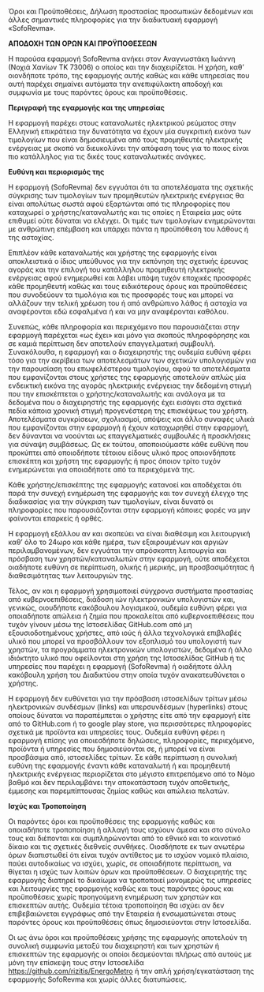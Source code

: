 
Όροι και Προϋποθέσεις, Δήλωση προστασίας προσωπικών δεδομένων και άλλες σημαντικές πληροφορίες για την διαδικτυακή εφαρμογή «SofoRevma».

**ΑΠΟΔΟΧΗ ΤΩΝ ΟΡΩΝ ΚΑΙ ΠΡΟΫΠΟΘΕΣΕΩΝ**

Η παρούσα εφαρμογή  SofoRevma ανήκει στον Αναγνωστάκη Ιωάννη (Νοχιά Χανίων ΤΚ 73006) ο οποίος και την διαχειρίζεται. Η χρήση, καθ’ οιονδήποτε τρόπο, της εφαρμογής αυτής καθώς και κάθε υπηρεσίας που αυτή παρέχει σημαίνει αυτόματα την ανεπιφύλακτη αποδοχή και συμφωνία με τους παρόντες όρους και προϋποθέσεις.


**Περιγραφή της εγαρμογής και της υπηρεσίας**

Η εφαρμογή παρέχει στους καταναλωτές ηλεκτρικού ρεύματος στην Ελληνική επικράτεια την δυνατότητα να έχουν μία συγκριτική εικόνα των τιμολογίων που είναι δημοσιευμένα από τους προμηθευτές ηλεκτρικής ενέργειας με σκοπό να διευκολύνει την απόφαση τους για το ποιος είναι πιο κατάλληλος για τις δικές τους καταναλωτικές ανάγκες.


**Ευθύνη και περιορισμός της**

Η εφαρμογή (SofoRevma) δεν εγγυάται ότι τα αποτελέσματα της σχετικής σύγκρισης των τιμολογίων των προμηθευτών ηλεκτρικής ενέργειας θα είναι απολύτως σωστά αφού εξαρτώνται από τις πληροφορίες που καταχωρεί ο χρήστης/καταναλωτής και τις οποίες η Εταιρεία μας ούτε επιθυμεί ούτε δύναται να ελέγχει. Οι τιμές των τιμολογίων ενημερώνονται με ανθρώπινη επέμβαση και υπάρχει πάντα η προϋπόθεση του λάθους ή της αστοχίας.

Επιπλέον κάθε καταναλωτής και χρήστης της εφαρμογής είναι αποκλειστικά ο ίδιος υπεύθυνος για την εκπόνηση της σχετικής έρευνας αγοράς και την επιλογή του κατάλληλου προμηθευτή ηλεκτρικής ενέργειας αφού ενημερωθεί και λάβει υπόψη τυχόν εποχικές προσφορές κάθε προμηθευτή καθώς και τους ειδικότερους όρους και προϋποθέσεις που συνοδεύουν τα τιμολόγια και τις προσφορές τους και μπορεί να αλλάζουν την τελική χρέωση του ή από ανθρώπινο λάθος ή αστοχία να αναφέρονται εδώ εσφαλμένα ή και να μην αναφέρονται καθόλου.

Συνεπώς, κάθε πληροφορία και περιεχόμενο που παρουσιάζεται στην εφαρμογή παρέχεται «ως έχει» και μόνο για σκοπούς πληροφόρησης και σε καμιά περίπτωση δεν αποτελούν επαγγελματική συμβουλή. Συνακόλουθα, η εφαρμογή και ο διαχειρηστής της ουδεμία ευθύνη φέρει τόσο για την ακρίβεια των αποτελεσμάτων των σχετικών υπολογισμών για την παρουσίαση του επωφελέστερου τιμολογίου, αφού τα αποτελέσματα που εμφανίζονται στους χρήστες της εφαρμογής αποτελούν απλώς μία ενδεικτική εικόνα της αγοράς ηλεκτρικής ενέργειας την δεδομένη στιγμή που την επισκέπτεται ο χρήστης/καταναλωτής και ανάλογα με τα δεδομένα που ο διαχειρηστής της εφαρμογής έχει εισάγει στα σχετικά πεδία κάποια χρονική στιγμή προγενέστερη της επισκέψεως του χρήστη. Αποτελέσματα συγκρίσεων, σχολιασμοί, απόψεις και άλλο συναφές υλικά που εμφανίζονται στην εφαρμογή ή έχουν καταχωρηθεί στην εφαρμογή, δεν δύνανται να νοούνται ως επαγγελματικές συμβουλές ή προσκλήσεις για σύναψη συμβάσεως. Ως εκ τούτου, αποποιούμαστε κάθε ευθύνη που προκύπτει από οποιοδήποτε τέτοιου είδους υλικό προς οποιονδήποτε επισκέπτη και χρήστη της εφαρμογής ή προς όποιον τρίτο τυχόν ενημερώνεται για οποιαδήποτε από τα περιεχόμενά της.

Κάθε χρήστης/επισκέπτης της εφαρμογής κατανοεί και αποδέχεται ότι παρά την συνεχή ενημέρωση της εφαρμογής και τον συνεχή έλεγχο της διαδικασίας για την σύγκριση των τιμολογίων, είναι δυνατό οι πληροφορίες που παρουσιάζονται στην εφαρμογή κάποιες φορές να μην φαίνονται επαρκείς ή ορθές.

Η εφαρμογή εξάλλου αν και σκοπεύει να είναι διαθέσιμη και λειτουργική καθ’ όλο το 24ωρο και κάθε ημέρα, των εξαιρουμένων και αργιών περιλαμβανομένων, δεν εγγυάται την απρόσκοπτη λειτουργία και πρόσβαση των χρηστών/καταναλωτών στην εφαρμογή, ούτε αποδέχεται οιαδήποτε ευθύνη σε περίπτωση, ολικής ή μερικής, μη προσβασιμότητας ή διαθεσιμότητας των λειτουργιών της.

Τέλος, αν και η εφαρμογή χρησιμοποιεί σύγχρονα συστήματα προστασίας από κυβερνοεπιθέσεις, διάδοση ιών ηλεκτρονικών υπολογιστών και, γενικώς, οιουδήποτε κακόβουλου λογισμικού, ουδεμία ευθύνη φέρει για οποιαδήποτε απώλεια ή ζημία που προκαλείται από κυβερνοεπιθέσεις που τυχόν γίνουν μέσω της Ιστοσελίδας GitHub.com από μη εξουσιοδοτημένους χρήστες, από ιούς ή άλλα τεχνολογικά επιβλαβές υλικό που μπορεί να προσβάλλουν τον εξοπλισμό του υπολογιστή των χρηστών, τα προγράμματα ηλεκτρονικών υπολογιστών, δεδομένα ή άλλο ιδιόκτητο υλικό που οφείλονται στη χρήση της Ιστοσελίδας GitHub ή τις υπηρεσίες που παρέχει η εφαρμογή (SofoRevma) ή οιαδήποτε άλλη κακόβουλη χρήση του Διαδικτύου στην οποία τυχόν ανακατευθύνεται ο χρήστης.

Η εφαρμογή δεν ευθύνεται για την πρόσβαση ιστοσελίδων τρίτων μέσω ηλεκτρονικών συνδέσμων (links) και υπερσυνδέσμων (hyperlinks) στους οποίους δύναται να παραπέμπεται ο χρήστης είτε από την εφαρμογή είτε από το GitHub.com ή το google play store, για περισσότερες πληροφορίες σχετικά με προϊόντα και υπηρεσίες τους. Ουδεμία ευθύνη φέρει η εφαρμογή επίσης για οποιεσδήποτε δηλώσεις, πληροφορίες, περιεχόμενο, προϊόντα ή υπηρεσίες που δημοσιεύονται σε, ή μπορεί να είναι προσβάσιμα από, ιστοσελίδες τρίτων. Σε κάθε περίπτωση η συνολική ευθύνη της εφαρμογής έναντι κάθε καταναλωτή ή και προμηθευτή ηλεκτρικής ενέργειας περιορίζεται στο μέγιστο επιτρεπόμενο από το Νόμο βαθμό και δεν περιλαμβάνει την αποκατάσταση τυχόν αποθετικής, έμμεσης και παρεμπίπτουσας ζημίας καθώς και απώλεια πελατών.

**Ισχύς και Τροποποίηση**

Οι παρόντες όροι και προϋποθέσεις της εφαρμογής καθώς και οποιαδήποτε τροποποίηση ή αλλαγή τους ισχύουν άμεσα και στο σύνολο τους και διέπονται και συμπληρώνονται από το εθνικό και το κοινοτικό δίκαιο και τις σχετικές διεθνείς συνθήκες. Οιοσδήποτε εκ των ανωτέρω όρων διαπιστωθεί ότι είναι τυχόν αντίθετος με το ισχύον νομικό πλαίσιο, παύει αυτοδικαίως να ισχύει, χωρίς, σε οποιαδήποτε περίπτωση, να θίγεται η ισχύς των λοιπών όρων και προϋποθέσεων. Ο διαχειρητής της εφαρμογής διατηρεί το δικαίωμα να τροποποιεί μονομερώς τις υπηρεσίες και λειτουργίες της εφαρμογής καθώς και τους παρόντες όρους και προϋποθέσεις χωρίς προηγούμενη ενημέρωση των χρηστών και επισκεπτών αυτής. Ουδεμία τέτοια τροποποίηση θα ισχύει αν δεν επιβεβαιώνεται εγγράφως από την Εταιρεία ή ενσωματώνεται στους παρόντες όρους και προϋποθέσεις όπως δημοσιεύονται στην Ιστοσελίδα.

Οι ως άνω όροι και προϋποθέσεις χρήσης της εφαρμογής αποτελούν τη συνολική συμφωνία μεταξύ του διαχειρηστή και των χρηστών ή επισκεπτών της εφαρμογής οι οποίοι δεσμεύονται πλήρως από αυτούς με μόνη την επίσκεψη τους στην Ιστοσελίδα https://github.com/rizitis/EnergoMetro ή την απλή χρήση/εγκατάσταση της εφαρμογής SofoRevma και χωρίς άλλες διατυπώσεις.

